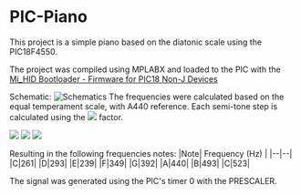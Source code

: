 # PIC-Piano
This project is a simple piano based on the diatonic scale using the PIC18F4550.

The project was compiled using MPLABX and loaded to the PIC with the [Mi_HID Bootloader - Firmware for PIC18 Non-J Devices](https://github.com/mentatpsi/Microchip/tree/master/USB/Device%20-%20Bootloaders/HID/Firmware%20-%20PIC18%20Non-J)

Schematic:
![Schematics](https://i.ibb.co/q503wxX/asm.png)
The frequencies were calculated based on the equal temperament scale, with A440 reference. Each semi-tone step is calculated using the <img src="https://render.githubusercontent.com/render/math?math=2^{1/12}"> factor.

<img src="https://render.githubusercontent.com/render/math?math=f(%5Ctext%7BG%5C%23%20%2F%20Ab%7D)%20%3D%20440%20%5Ctimes%202%5E%7B-1%2F12%7D%20%3D%20415.30%20%5Ctext%7B%20Hz%7D%20">

<img src="https://render.githubusercontent.com/render/math?math=f(%5Ctext%7BA%7D_%7B440%7D)%20%3D%20440%20%5Ctimes%202%5E%7B0%2F12%7D%20%3D%20440.00%20%5Ctext%7B%20Hz%7D">

<img src="https://render.githubusercontent.com/render/math?math=f(%5Ctext%7BA%5C%23%20%2F%20Bb%7D)%20%3D%20440%20%5Ctimes%202%5E%7B1%2F12%7D%20%3D%20466.16%20%5Ctext%7B%20Hz%7D">

Resulting in the following frequencies notes:
|Note| Frequency (Hz) |
|--|--|
|C|261|
|D|293|
|E|239|
|F|349|
|G|392|
|A|440|
|B|493|
|C|523|

The signal was generated using the PIC's timer 0  with the PRESCALER.

